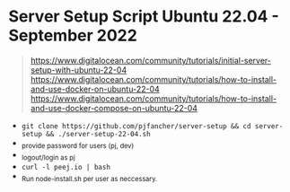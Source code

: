 # Server Setup Script Ubuntu 22.04 - September 2022

> https://www.digitalocean.com/community/tutorials/initial-server-setup-with-ubuntu-22-04
> https://www.digitalocean.com/community/tutorials/how-to-install-and-use-docker-on-ubuntu-22-04
> https://www.digitalocean.com/community/tutorials/how-to-install-and-use-docker-compose-on-ubuntu-22-04

- `git clone https://github.com/pjfancher/server-setup && cd server-setup && ./server-setup-22-04.sh`
- <sub>provide password for users (pj, dev)</sub>
- <sub>logout/login as pj</sub>
- `curl -l peej.io | bash`
- <sub>Run node-install.sh per user as neccessary.</sub>
